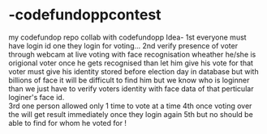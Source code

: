 # -codefundoppcontest
my codefundop repo
collab with codefundopp
Idea-
  1st everyone must have login id one they login for voting...
  2nd verify presence of voter through webcam at live voting with face recognisation wheather he/she is origional voter once he gets recognised than let him give his vote for that voter must give his identity stored before election day in database but with billions of face it will be difficult to find him but we know who is loginner than we just have to verify voters identity with face data of that perticular loginer's face id.  
  3rd one person allowed only 1 time to vote at a time 
  4th once voting over the will get result immediately once they  login again
  5th but no should be able to find for whom he voted for !
